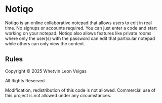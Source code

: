 # Notiqo
Notiqo is an online collaborative notepad that allows users to edit in real time. No signups or accounts required. You can just enter a code and start working on your notepad. Notiqo also allows features like private rooms where only the user(s) with the password can edit that particular notepad while others can only view the content.

## Rules
Copyright © 2025 Whetvin Leon Veigas

All Rights Reserved.

Modification, redistribution of this code is not allowed.
Commercial use of this project is not allowed under any circumstances.
